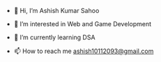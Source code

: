 - 👋 Hi, I’m Ashish Kumar Sahoo
- 👀 I’m interested in Web and Game Development 
- 🌱 I’m currently learning DSA

- 📫 How to reach me ashish10112093@gmail.com

